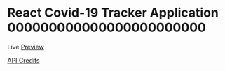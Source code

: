 # React Covid-19 Tracker Application 000000000000000000000000

Live [Preview](https://covid19-tracker-mr62.web.app/)

[API Credits](https://covid19.mathdro.id/api/)
